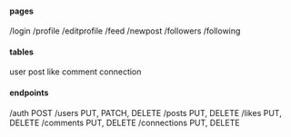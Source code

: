 #### pages

/login
/profile
/editprofile
/feed
/newpost
/followers
/following

#### tables

user
post
like
comment
connection

#### endpoints

/auth POST
/users PUT, PATCH, DELETE
/posts PUT, DELETE
/likes PUT, DELETE
/comments PUT, DELETE
/connections PUT, DELETE

